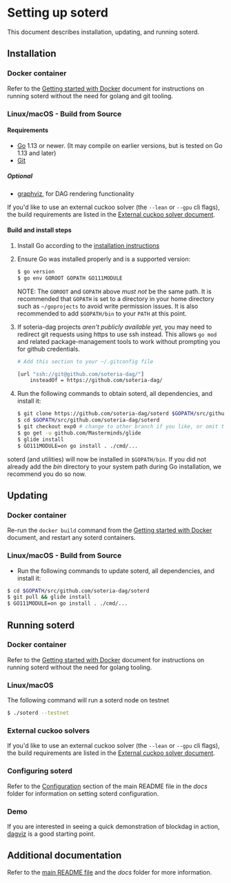 Setting up soterd
===

This document describes installation, updating, and running soterd.


## Installation

### Docker container

Refer to the [Getting started with Docker](getting_started_docker.md) document for instructions on running soterd without the need for golang and git tooling.

### Linux/macOS - Build from Source

#### Requirements

* [Go](http://golang.org) 1.13 or newer. (It may compile on earlier versions, but is tested on Go 1.13 and later)
* [Git](https://git-scm.com/)

##### Optional

* [graphviz](https://graphviz.org/), for DAG rendering functionality

If you'd like to use an external cuckoo solver (the `--lean` or `--gpu` cli flags), the build requirements are listed in the [External cuckoo solver document](external_cuckoo_solver.md).

#### Build and install steps

1. Install Go according to the [installation instructions](http://golang.org/doc/install)

2. Ensure Go was installed properly and is a supported version:

    ```bash
    $ go version
    $ go env GOROOT GOPATH GO111MODULE
    ```

    NOTE: The `GOROOT` and `GOPATH` above _must not_ be the same path.  It is
    recommended that `GOPATH` is set to a directory in your home directory such as
    `~/goprojects` to avoid write permission issues. It is also recommended to add
    `$GOPATH/bin` to your `PATH` at this point.

3. If soteria-dag projects _aren't publicly available yet_, you may need to redirect git requests using https to use ssh instead. This allows `go mod` and related package-management tools to work without prompting you for github credentials.

    ```bash
    # Add this section to your ~/.gitconfig file

    [url "ssh://git@github.com/soteria-dag/"]
        insteadOf = https://github.com/soteria-dag/
    ```

4. Run the following commands to obtain soterd, all dependencies, and install it:

    ```bash
    $ git clone https://github.com/soteria-dag/soterd $GOPATH/src/github.com/soteria-dag/soterd
    $ cd $GOPATH/src/github.com/soteria-dag/soterd
    $ git checkout exp0 # change to other branch if you like, or omit this step if on master
    $ go get -u github.com/Masterminds/glide
    $ glide install
    $ GO111MODULE=on go install . ./cmd/...
    ```

soterd (and utilities) will now be installed in `$GOPATH/bin`.  If you did not already add the _bin_ directory to your system path during Go installation, we recommend you do so now.


## Updating

### Docker container

Re-run the `docker build` command from the [Getting started with Docker](docs/getting_started_docker.md) document, and restart any soterd containers.

### Linux/macOS - Build from Source

- Run the following commands to update soterd, all dependencies, and install it:

```bash
$ cd $GOPATH/src/github.com/soteria-dag/soterd
$ git pull && glide install
$ GO111MODULE=on go install . ./cmd/...
```

## Running soterd

### Docker container

Refer to the [Getting started with Docker](docs/getting_started_docker.md) document for instructions on running soterd without the need for golang tooling.

### Linux/macOS

The following command will run a soterd node on testnet

```bash
$ ./soterd --testnet
```

### External cuckoo solvers

If you'd like to use an external cuckoo solver (the `--lean` or `--gpu` cli flags), the build requirements are listed in the [External cuckoo solver document](external_cuckoo_solver.md).

### Configuring soterd

Refer to the [Configuration](README.md#Configuration) section of the main README file in the _docs_ folder for information on setting soterd configuration.

### Demo
If you are interested in seeing a quick demonstration of blockdag in action, [dagviz](../cmd/dagviz/README.md) is a good starting point.


## Additional documentation

Refer to the [main README file](README.md) and the _docs_ folder for more information.

